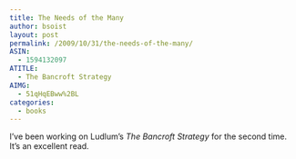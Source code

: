 ```yaml
---
title: The Needs of the Many
author: bsoist
layout: post
permalink: /2009/10/31/the-needs-of-the-many/
ASIN:
  - 1594132097
ATITLE:
  - The Bancroft Strategy
AIMG:
  - 51qHqEBww%2BL
categories:
  - books
---
```

I&#8217;ve been working on Ludlum&#8217;s *The Bancroft Strategy* for the second time. It&#8217;s an excellent read.
